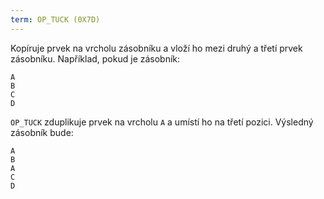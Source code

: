```yaml
---
term: OP_TUCK (0X7D)
---
```


Kopíruje prvek na vrcholu zásobníku a vloží ho mezi druhý a třetí prvek zásobníku. Například, pokud je zásobník:

```text
A
B
C
D
```

`OP_TUCK` zduplikuje prvek na vrcholu `A` a umístí ho na třetí pozici. Výsledný zásobník bude:

```text
A
B
A
C
D
```